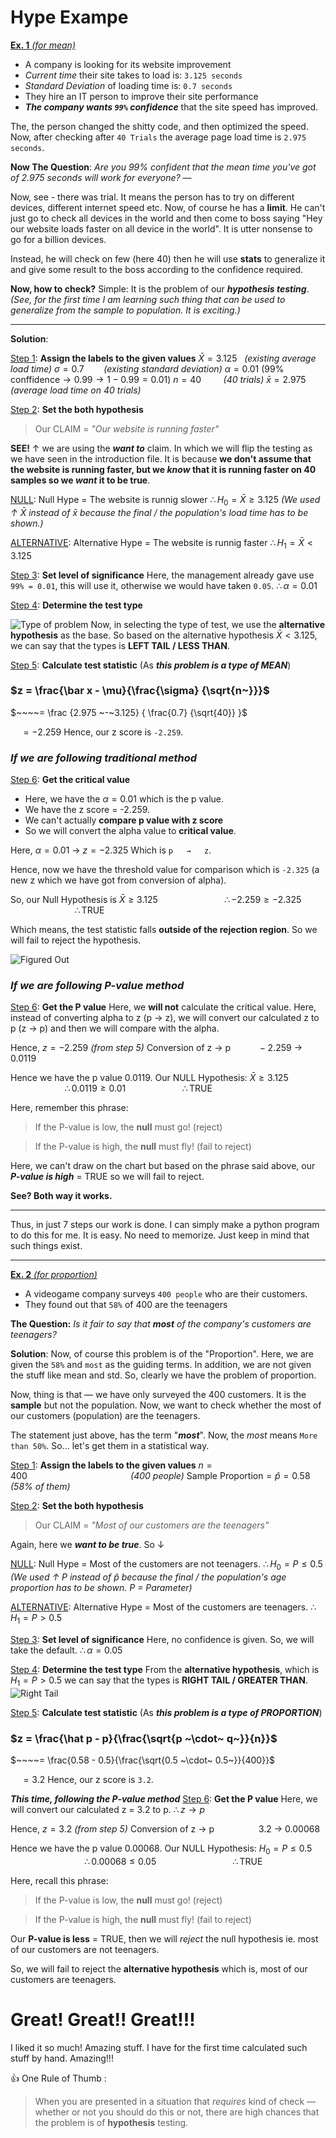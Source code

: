 # Hype Exampe
<u>**Ex. 1** *(for mean)*</u>
- A company is looking for its website improvement
- *Current time* their site takes to load is: `3.125 seconds`
- *Standard Deviation* of loading time is: `0.7 seconds`
- They hire an IT person to improve their site performance
- ***The company wants `99%` confidence*** that the site speed has improved.

The, the person changed the shitty code, and then optimized the speed. Now, after checking after `40 Trials` the average page load time is `2.975 seconds`. 

**Now The Question**:
*Are you 99% confident that the mean time you've got of 2.975 seconds will work for everyone?*
—

Now, see - there was trial. It means the person has to try on different devices, different internet speed etc. Now, of course he has a **limit**. He can't just go to check all devices in the world and then come to boss saying "Hey our website loads faster on all device in the world". It is utter nonsense to go for a billion devices.

Instead, he will check on few (here 40) then he will use **stats** to generalize it and give some result to the boss according to the confidence required.

**Now, how to check?** 
Simple: It is the problem of our ***hypothesis testing***.
*(See, for the first time I am learning such thing that can be used to generalize from the sample to population. It is exciting.)*
___
**Solution**:

<u>Step 1</u>: **Assign the labels to the given values**
$\bar X = 3.125~~$ *(existing average load time)*
$\sigma = 0.7~~~~~~~$ *(existing standard deviation)*
$\alpha = 0.01 ~(99\% \text{ conffidence} → 0.99 → 1 - 0.99 = 0.01)$
$n = 40~~~~~~~~$ *(40 trials)*
$\bar x = 2.975~~~$ *(average load time on 40 trials)*

<u>Step 2</u>: **Set the both hypothesis**
> Our CLAIM = *"Our website is running faster"*

**SEE!** ↑ we are using the ***want to*** claim. In which we will flip the testing as we have seen in the introduction file. It is because **we don't assume that the website is running faster, but we *know* that it is running faster on 40 samples so we *want* it to be true**.

<u>NULL</U>:
$\text{Null Hype = The website is runnig slower}$
$\therefore H_0 = \bar X \ge 3.125$
*(We used ↑ $\bar X$ instead of $\bar x$ because the final / the population's load time has to be shown.)*

<u>ALTERNATIVE</U>:
$\text{Alternative Hype = The website is runnig faster}$
$\therefore H_1 = \bar X \lt 3.125$

<u>Step 3</u>: **Set level of significance**
Here, the management already gave use `99% = 0.01`, this will use it, otherwise we would have taken `0.05`.
$\therefore \alpha = 0.01$

<u>Step 4</u>: **Determine the test type**

![Type of problem](https://i.imgur.com/qgEALxi.png)
Now, in selecting the type of test, we use the **alternative hypothesis** as the base. So based on the alternative hypothesis $\bar X \lt 3.125$, we can say that the types is **LEFT TAIL / LESS THAN**. 

<u>Step 5</u>: **Calculate test statistic**
(As ***this problem is a type of MEAN***)
### $z = \frac{\bar x - \mu}{\frac{\sigma} {\sqrt{n~}}}$
$~~~~= \frac {2.975 ~-~3.125} { \frac{0.7} {\sqrt{40}} }$

$~~~~= -2.259$
Hence, our z score is `-2.259`.

### ***If we are following traditional method***
<u>Step 6</u>: **Get the critical value**
- Here, we have the $\alpha = 0.01$ which is the p value.
- We have the z score = -2.259.
- We can't actually **compare p value with z score** 
- So we will convert the alpha value to **critical value**.

Here, $\alpha = 0.01$ → $z = -2.325$
Which is `p   →   z`.

Hence, now we have the threshold value for comparison which is `-2.325` (a new z which we have got from conversion of alpha).

So, our Null Hypothesis is  $\bar X \ge 3.125$
$~~~~~~~~~~~~~~~~~~~~~~~~~~\therefore -2.259 \ge -2.325$
$~~~~~~~~~~~~~~~~~~~~~~~~~~\therefore \text{TRUE}$

Which means, the test statistic falls **outside of the rejection region**. So we will fail to reject the hypothesis.

![Figured Out](https://i.imgur.com/LV0X1H7.png)

### ***If we are following P-value method***
<u>Step 6</u>: **Get the P value**
Here, we **will not** calculate the critical value.
Here, instead of converting alpha to z (p → z), we will convert our calculated z to p (z → p) and then we will compare with the alpha.

Hence,
$z = -2.259$ *(from step 5)* 
Conversion of z → p
$~~~~~~~~~~-2.259$ → $0.0119$

Hence we have the p value 0.0119.
Our NULL Hypothesis: $\bar X \ge 3.125$
$~~~~~~~~~~~~~~~~~~~~~~\therefore 0.0119 \ge 0.01$
$~~~~~~~~~~~~~~~~~~~~~~\therefore \text{TRUE}$

Here, remember this phrase:
> If the P-value is low,
> the **null** must go! (reject)

> If the P-value is high,
> the **null** must fly! (fail to reject)

Here, we can't draw on the chart but based on the phrase said above, our ***P-value is high*** = TRUE so we will fail to reject.

**See? Both way it works.**
___
Thus, in just 7 steps our work is done. I can simply make a python program to do this for me. It is easy. No need to memorize. Just keep in mind that such things exist.
___
<u>**Ex. 2** *(for proportion)*</u>
- A videogame company surveys `400 people` who are their customers.
- They found out that `58%` of 400 are the teenagers

**The Question:**
*Is it fair to say that **most** of the company's customers are teenagers?*

**Solution**:
Now, of course this problem is of the "Proportion". Here, we are given the `58%` and `most` as the guiding terms. In addition, we are not given the stuff like mean and std. So, clearly we have the problem of proportion.

Now, thing is that — we have only surveyed the 400 customers. It is the **sample** but not the population. Now, we want to check whether the most of our customers (population) are the teenagers.

The statement just above, has the term "***most***". Now, the *most* means `More than 50%`. So... let's get them in a statistical way. 

<u>Step 1</u>: **Assign the labels to the given values**
$n = 400~~~~~~~~~~~~~~~~~~~~~~~~~~~~~~~~~~~~~~~~~$ *(400 people)*
$\text{Sample Proportion} = \hat p = 0.58~~$ *(58% of them)*

<u>Step 2</u>: **Set the both hypothesis**
> Our CLAIM = *"Most of our customers are the teenagers"*

Again, here we ***want to be true***. So ↓

<u>NULL</U>:
$\text{Null Hype = Most of the customers are not teenagers.}$
$\therefore H_0 = P \le 0.5$
*(We used ↑ $P$ instead of $\hat p$ because the final / the population's age proportion has to be shown. P = Parameter)*

<u>ALTERNATIVE</U>:
$\text{Alternative Hype = Most of the customers are teenagers.}$
$\therefore H_1 = P \gt 0.5$

<u>Step 3</u>: **Set level of significance**
Here, no confidence is given. So, we will take the default.
$\therefore \alpha = 0.05$

<u>Step 4</u>: **Determine the test type**
From the **alternative hypothesis**, which is $H_1 = P \gt 0.5$ we can say that the types is **RIGHT TAIL / GREATER THAN**. 
![Right Tail](https://i.imgur.com/1TIlbCS.png)

<u>Step 5</u>: **Calculate test statistic**
(As ***this problem is a type of PROPORTION***)
### $z = \frac{\hat p - p}{\frac{\sqrt{p ~\cdot~ q~}}{n}}$
$~~~~= \frac{0.58 - 0.5}{\frac{\sqrt{0.5 ~\cdot~ 0.5~}}{400}}$

$~~~~=3.2$
Hence, our z score is `3.2`.

***This time, following the P-value method***
<u>Step 6</u>: **Get the P value**
Here, we will convert our calculated z = 3.2 to p.
$\therefore z → p$

Hence,
$z = 3.2$ *(from step 5)* 
Conversion of z → p
$~~~~~~~~~~~~~~~~~3.2$ → $0.00068$

Hence we have the p value 0.00068.
Our NULL Hypothesis: $H_0 = P \le 0.5$
$~~~~~~~~~~~~~~~~~~~~~~~~~~~~~~\therefore 0.00068 \le 0.05$
$~~~~~~~~~~~~~~~~~~~~~~~~~~~~~~\therefore \text{TRUE}$

Here, recall this phrase:
> If the P-value is low,
> the **null** must go! (reject)

> If the P-value is high,
> the **null** must fly! (fail to reject)

Our **P-value is less** = TRUE, then we will *reject* the null hypothesis ie. most of our customers are not teenagers.

So, we will fail to reject the **alternative hypothesis** which is, most of our customers are teenagers.

# Great! Great!! Great!!!
I liked it so much! Amazing stuff. I have for the first time calculated such stuff by hand. Amazing!!!

👍 One Rule of Thumb :
> When you are presented in a situation that *requires* kind of check — whether or not you should do this or not, there are high chances that the problem is of **hypothesis** testing.